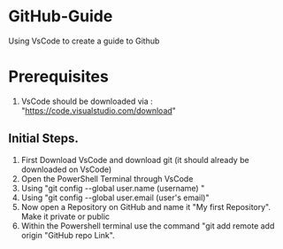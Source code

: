 # GitHub-Guide
Using VsCode to create a guide to Github


# Prerequisites
1. VsCode should be downloaded via : "https://code.visualstudio.com/download"

## Initial Steps.

1. First Download VsCode and download git (it should already be downloaded on VsCode)
2. Open the PowerShell Terminal through VsCode
3. Using "git config --global user.name (username) "
4. Using "git config --global user.email (user's email)"
5. Now open a Repository on GitHub and name it "My first Repository". Make it private or public
6. Within the Powershell terminal use the command "git add remote add origin "GitHub repo Link".  